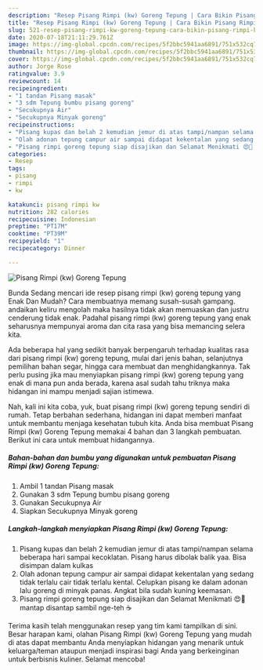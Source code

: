 ```yaml
---
description: "Resep Pisang Rimpi (kw) Goreng Tepung | Cara Bikin Pisang Rimpi (kw) Goreng Tepung Yang Enak Dan Mudah"
title: "Resep Pisang Rimpi (kw) Goreng Tepung | Cara Bikin Pisang Rimpi (kw) Goreng Tepung Yang Enak Dan Mudah"
slug: 521-resep-pisang-rimpi-kw-goreng-tepung-cara-bikin-pisang-rimpi-kw-goreng-tepung-yang-enak-dan-mudah
date: 2020-07-18T21:11:29.761Z
image: https://img-global.cpcdn.com/recipes/5f2bbc5941aa6891/751x532cq70/pisang-rimpi-kw-goreng-tepung-foto-resep-utama.jpg
thumbnail: https://img-global.cpcdn.com/recipes/5f2bbc5941aa6891/751x532cq70/pisang-rimpi-kw-goreng-tepung-foto-resep-utama.jpg
cover: https://img-global.cpcdn.com/recipes/5f2bbc5941aa6891/751x532cq70/pisang-rimpi-kw-goreng-tepung-foto-resep-utama.jpg
author: Jorge Rose
ratingvalue: 3.9
reviewcount: 14
recipeingredient:
- "1 tandan Pisang masak"
- "3 sdm Tepung bumbu pisang goreng"
- "Secukupnya Air"
- "Secukupnya Minyak goreng"
recipeinstructions:
- "Pisang kupas dan belah 2 kemudian jemur di atas tampi/nampan selama beberapa hari sampai kecoklatan. Pisang harus dibolak balik yaa. Bisa disimpan dalam kulkas"
- "Olah adonan tepung campur air sampai didapat kekentalan yang sedang tidak terlalu cair tidak terlalu kental. Celupkan pisang ke dalam adonan lalu goreng di minyak panas. Angkat bila sudah kuning keemasan."
- "Pisang rimpi goreng tepung siap disajikan dan Selamat Menikmati 😍🙏 mantap disantap sambil nge-teh ☕"
categories:
- Resep
tags:
- pisang
- rimpi
- kw

katakunci: pisang rimpi kw 
nutrition: 282 calories
recipecuisine: Indonesian
preptime: "PT17M"
cooktime: "PT39M"
recipeyield: "1"
recipecategory: Dinner

---
```



![Pisang Rimpi (kw) Goreng Tepung](https://img-global.cpcdn.com/recipes/5f2bbc5941aa6891/751x532cq70/pisang-rimpi-kw-goreng-tepung-foto-resep-utama.jpg)

Bunda Sedang mencari ide resep pisang rimpi (kw) goreng tepung yang Enak Dan Mudah? Cara membuatnya memang susah-susah gampang. andaikan keliru mengolah maka hasilnya tidak akan memuaskan dan justru cenderung tidak enak. Padahal pisang rimpi (kw) goreng tepung yang enak seharusnya mempunyai aroma dan cita rasa yang bisa memancing selera kita.

Ada beberapa hal yang sedikit banyak berpengaruh terhadap kualitas rasa dari pisang rimpi (kw) goreng tepung, mulai dari jenis bahan, selanjutnya pemilihan bahan segar, hingga cara membuat dan menghidangkannya. Tak perlu pusing jika mau menyiapkan pisang rimpi (kw) goreng tepung yang enak di mana pun anda berada, karena asal sudah tahu triknya maka hidangan ini mampu menjadi sajian istimewa.




Nah, kali ini kita coba, yuk, buat pisang rimpi (kw) goreng tepung sendiri di rumah. Tetap berbahan sederhana, hidangan ini dapat memberi manfaat untuk membantu menjaga kesehatan tubuh kita. Anda bisa membuat Pisang Rimpi (kw) Goreng Tepung memakai 4 bahan dan 3 langkah pembuatan. Berikut ini cara untuk membuat hidangannya.

<!--inarticleads1-->

##### Bahan-bahan dan bumbu yang digunakan untuk pembuatan Pisang Rimpi (kw) Goreng Tepung:

1. Ambil 1 tandan Pisang masak
1. Gunakan 3 sdm Tepung bumbu pisang goreng
1. Gunakan Secukupnya Air
1. Siapkan Secukupnya Minyak goreng




<!--inarticleads2-->

##### Langkah-langkah menyiapkan Pisang Rimpi (kw) Goreng Tepung:

1. Pisang kupas dan belah 2 kemudian jemur di atas tampi/nampan selama beberapa hari sampai kecoklatan. Pisang harus dibolak balik yaa. Bisa disimpan dalam kulkas
1. Olah adonan tepung campur air sampai didapat kekentalan yang sedang tidak terlalu cair tidak terlalu kental. Celupkan pisang ke dalam adonan lalu goreng di minyak panas. Angkat bila sudah kuning keemasan.
1. Pisang rimpi goreng tepung siap disajikan dan Selamat Menikmati 😍🙏 mantap disantap sambil nge-teh ☕




Terima kasih telah menggunakan resep yang tim kami tampilkan di sini. Besar harapan kami, olahan Pisang Rimpi (kw) Goreng Tepung yang mudah di atas dapat membantu Anda menyiapkan hidangan yang menarik untuk keluarga/teman ataupun menjadi inspirasi bagi Anda yang berkeinginan untuk berbisnis kuliner. Selamat mencoba!
